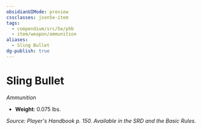 ```yaml
---
obsidianUIMode: preview
cssclasses: json5e-item
tags:
  - compendium/src/5e/phb
  - item/weapon/ammunition
aliases:
  - Sling Bullet
dg-publish: true
---
```

# Sling Bullet
*Ammunition*  

- **Weight**: 0.075 lbs.

*Source: Player's Handbook p. 150. Available in the SRD and the Basic Rules.*